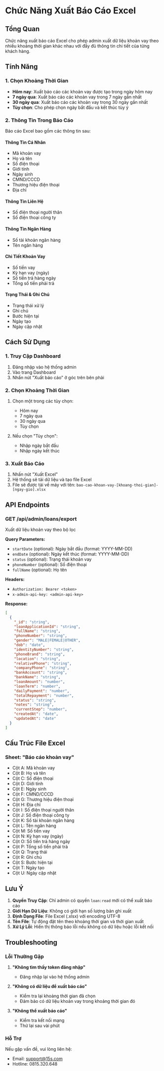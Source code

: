 # Chức Năng Xuất Báo Cáo Excel

## Tổng Quan
Chức năng xuất báo cáo Excel cho phép admin xuất dữ liệu khoản vay theo nhiều khoảng thời gian khác nhau với đầy đủ thông tin chi tiết của từng khách hàng.

## Tính Năng

### 1. Chọn Khoảng Thời Gian
- **Hôm nay**: Xuất báo cáo các khoản vay được tạo trong ngày hôm nay
- **7 ngày qua**: Xuất báo cáo các khoản vay trong 7 ngày gần nhất
- **30 ngày qua**: Xuất báo cáo các khoản vay trong 30 ngày gần nhất
- **Tùy chọn**: Cho phép chọn ngày bắt đầu và kết thúc tùy ý

### 2. Thông Tin Trong Báo Cáo
Báo cáo Excel bao gồm các thông tin sau:

#### Thông Tin Cá Nhân
- Mã khoản vay
- Họ và tên
- Số điện thoại
- Giới tính
- Ngày sinh
- CMND/CCCD
- Thương hiệu điện thoại
- Địa chỉ

#### Thông Tin Liên Hệ
- Số điện thoại người thân
- Số điện thoại công ty

#### Thông Tin Ngân Hàng
- Số tài khoản ngân hàng
- Tên ngân hàng

#### Chi Tiết Khoản Vay
- Số tiền vay
- Kỳ hạn vay (ngày)
- Số tiền trả hàng ngày
- Tổng số tiền phải trả

#### Trạng Thái & Ghi Chú
- Trạng thái xử lý
- Ghi chú
- Bước hiện tại
- Ngày tạo
- Ngày cập nhật

## Cách Sử Dụng

### 1. Truy Cập Dashboard
1. Đăng nhập vào hệ thống admin
2. Vào trang Dashboard
3. Nhấn nút "Xuất báo cáo" ở góc trên bên phải

### 2. Chọn Khoảng Thời Gian
1. Chọn một trong các tùy chọn:
   - Hôm nay
   - 7 ngày qua
   - 30 ngày qua
   - Tùy chọn

2. Nếu chọn "Tùy chọn":
   - Nhập ngày bắt đầu
   - Nhập ngày kết thúc

### 3. Xuất Báo Cáo
1. Nhấn nút "Xuất Excel"
2. Hệ thống sẽ tải dữ liệu và tạo file Excel
3. File sẽ được tải về máy với tên: `bao-cao-khoan-vay-[khoang-thoi-gian]-[ngay-gio].xlsx`

## API Endpoints

### GET /api/admin/loans/export
Xuất dữ liệu khoản vay theo bộ lọc

**Query Parameters:**
- `startDate` (optional): Ngày bắt đầu (format: YYYY-MM-DD)
- `endDate` (optional): Ngày kết thúc (format: YYYY-MM-DD)
- `status` (optional): Trạng thái khoản vay
- `phoneNumber` (optional): Số điện thoại
- `fullName` (optional): Họ tên

**Headers:**
- `Authorization: Bearer <token>`
- `x-admin-api-key: <admin-api-key>`

**Response:**
```json
[
  {
    "_id": "string",
    "loanApplicationId": "string",
    "fullName": "string",
    "phoneNumber": "string",
    "gender": "MALE|FEMALE|OTHER",
    "dob": "date",
    "identityNumber": "string",
    "phoneBrand": "string",
    "location": "string",
    "relativePhone": "string",
    "companyPhone": "string",
    "bankAccount": "string",
    "bankName": "string",
    "loanAmount": "number",
    "loanTerm": "number",
    "dailyPayment": "number",
    "totalRepayment": "number",
    "status": "string",
    "notes": "string",
    "currentStep": "number",
    "createdAt": "date",
    "updatedAt": "date"
  }
]
```

## Cấu Trúc File Excel

### Sheet: "Báo cáo khoản vay"
- Cột A: Mã khoản vay
- Cột B: Họ và tên
- Cột C: Số điện thoại
- Cột D: Giới tính
- Cột E: Ngày sinh
- Cột F: CMND/CCCD
- Cột G: Thương hiệu điện thoại
- Cột H: Địa chỉ
- Cột I: Số điện thoại người thân
- Cột J: Số điện thoại công ty
- Cột K: Số tài khoản ngân hàng
- Cột L: Tên ngân hàng
- Cột M: Số tiền vay
- Cột N: Kỳ hạn vay (ngày)
- Cột O: Số tiền trả hàng ngày
- Cột P: Tổng số tiền phải trả
- Cột Q: Trạng thái
- Cột R: Ghi chú
- Cột S: Bước hiện tại
- Cột T: Ngày tạo
- Cột U: Ngày cập nhật

## Lưu Ý

1. **Quyền Truy Cập**: Chỉ admin có quyền `loan:read` mới có thể xuất báo cáo
2. **Giới Hạn Dữ Liệu**: Không có giới hạn số lượng bản ghi xuất
3. **Định Dạng File**: File Excel (.xlsx) với encoding UTF-8
4. **Tên File**: Tự động đặt tên theo khoảng thời gian và thời gian xuất
5. **Xử Lý Lỗi**: Hiển thị thông báo lỗi nếu không có dữ liệu hoặc lỗi kết nối

## Troubleshooting

### Lỗi Thường Gặp

1. **"Không tìm thấy token đăng nhập"**
   - Đăng nhập lại vào hệ thống admin

2. **"Không có dữ liệu để xuất báo cáo"**
   - Kiểm tra lại khoảng thời gian đã chọn
   - Đảm bảo có dữ liệu khoản vay trong khoảng thời gian đó

3. **"Không thể xuất báo cáo"**
   - Kiểm tra kết nối mạng
   - Thử lại sau vài phút

### Hỗ Trợ
Nếu gặp vấn đề, vui lòng liên hệ:
- Email: support@15s.com
- Hotline: 0815.320.648
